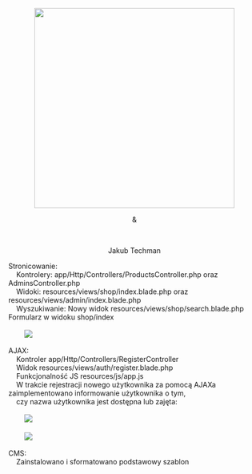 <p align="center"><a href="https://laravel.com" target="_blank"><img src="https://raw.githubusercontent.com/laravel/art/master/logo-lockup/5%20SVG/2%20CMYK/1%20Full%20Color/laravel-logolockup-cmyk-red.svg" width="400"></a></p>
<p align="center">&</p>
<br>
<p align="center">Jakub Techman</p>

<p>Stronicowanie:
    <br>
    &nbsp;&nbsp;&nbsp;&nbsp;Kontrolery: app/Http/Controllers/ProductsController.php oraz AdminsController.php
    <br>
    &nbsp;&nbsp;&nbsp;&nbsp;Widoki: resources/views/shop/index.blade.php oraz resources/views/admin/index.blade.php
    <br>
    &nbsp;&nbsp;&nbsp;&nbsp;Wyszukiwanie: Nowy widok resources/views/shop/search.blade.php Formularz w widoku shop/index
    <br><br>
    &nbsp;&nbsp;&nbsp;&nbsp;&nbsp;&nbsp;&nbsp;&nbsp;<img src="https://i.imgur.com/pDU8Bse.png">
    <br>
</p>
<p>AJAX:
    <br>
    &nbsp;&nbsp;&nbsp;&nbsp;Kontroler app/Http/Controllers/RegisterController
    <br>
    &nbsp;&nbsp;&nbsp;&nbsp;Widok resources/views/auth/register.blade.php
    <br>
    &nbsp;&nbsp;&nbsp;&nbsp;Funkcjonalność JS resources/js/app.js
    <br>
    &nbsp;&nbsp;&nbsp;&nbsp;W trakcie rejestracji nowego użytkownika za pomocą AJAXa zaimplementowano informowanie użytkownika o tym, 
    <br>
    &nbsp;&nbsp;&nbsp;&nbsp;czy nazwa użytkownika jest dostępna lub zajęta:
    <br><br>
    &nbsp;&nbsp;&nbsp;&nbsp;&nbsp;&nbsp;&nbsp;&nbsp;<img src="https://i.imgur.com/QEVR9MZ.png">
    <br><br>
    &nbsp;&nbsp;&nbsp;&nbsp;&nbsp;&nbsp;&nbsp;&nbsp;<img src="https://i.imgur.com/cuom2cr.png">
    <br>
</p>
<p>CMS:
    <br>
    &nbsp;&nbsp;&nbsp;&nbsp;Zainstalowano i sformatowano podstawowy szablon
    <br>
</p>

